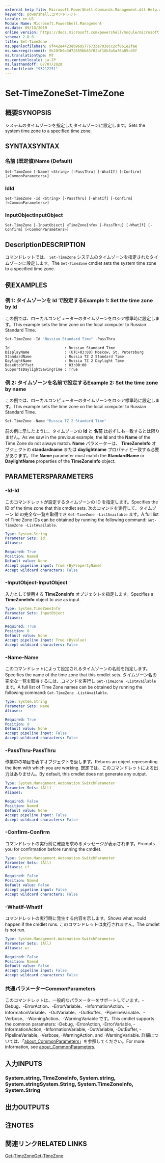 ```yaml
---
external help file: Microsoft.PowerShell.Commands.Management.dll-Help.xml
keywords: powershell,コマンドレット
Locale: en-US
Module Name: Microsoft.PowerShell.Management
ms.date: 09/18/2019
online version: https://docs.microsoft.com/powershell/module/microsoft.powershell.management/set-timezone?view=powershell-6&WT.mc_id=ps-gethelp
schema: 2.0.0
title: Set-TimeZone
ms.openlocfilehash: 9f442e4423eb9695776733e7938cc2cf861e2fae
ms.sourcegitcommit: 9b28fb9a3d72655bb63f62af18b3a5af6a05cd3f
ms.translationtype: MT
ms.contentlocale: ja-JP
ms.lasthandoff: 07/07/2020
ms.locfileid: "93212251"
---
```

# <span data-ttu-id="6e031-103">Set-TimeZone</span><span class="sxs-lookup"><span data-stu-id="6e031-103">Set-TimeZone</span></span>

## <span data-ttu-id="6e031-104">概要</span><span class="sxs-lookup"><span data-stu-id="6e031-104">SYNOPSIS</span></span>
<span data-ttu-id="6e031-105">システムのタイムゾーンを指定したタイムゾーンに設定します。</span><span class="sxs-lookup"><span data-stu-id="6e031-105">Sets the system time zone to a specified time zone.</span></span>

## <span data-ttu-id="6e031-106">SYNTAX</span><span class="sxs-lookup"><span data-stu-id="6e031-106">SYNTAX</span></span>

### <span data-ttu-id="6e031-107">名前 (既定値)</span><span class="sxs-lookup"><span data-stu-id="6e031-107">Name (Default)</span></span>

```
Set-TimeZone [-Name] <String> [-PassThru] [-WhatIf] [-Confirm] [<CommonParameters>]
```

### <span data-ttu-id="6e031-108">Id</span><span class="sxs-lookup"><span data-stu-id="6e031-108">Id</span></span>

```
Set-TimeZone -Id <String> [-PassThru] [-WhatIf] [-Confirm] [<CommonParameters>]
```

### <span data-ttu-id="6e031-109">InputObject</span><span class="sxs-lookup"><span data-stu-id="6e031-109">InputObject</span></span>

```
Set-TimeZone [-InputObject] <TimeZoneInfo> [-PassThru] [-WhatIf] [-Confirm] [<CommonParameters>]
```

## <span data-ttu-id="6e031-110">Description</span><span class="sxs-lookup"><span data-stu-id="6e031-110">DESCRIPTION</span></span>

<span data-ttu-id="6e031-111">コマンドレットでは、 `Set-TimeZone` システムのタイムゾーンを指定されたタイムゾーンに設定します。</span><span class="sxs-lookup"><span data-stu-id="6e031-111">The `Set-TimeZone` cmdlet sets the system time zone to a specified time zone.</span></span>

## <span data-ttu-id="6e031-112">例</span><span class="sxs-lookup"><span data-stu-id="6e031-112">EXAMPLES</span></span>

### <span data-ttu-id="6e031-113">例 1: タイムゾーンを Id で設定する</span><span class="sxs-lookup"><span data-stu-id="6e031-113">Example 1: Set the time zone by Id</span></span>

<span data-ttu-id="6e031-114">この例では、ローカルコンピューターのタイムゾーンをロシア標準時に設定します。</span><span class="sxs-lookup"><span data-stu-id="6e031-114">This example sets the time zone on the local computer to Russian Standard Time.</span></span>

```powershell
Set-TimeZone -Id "Russian Standard Time" -PassThru
```

```Output
Id                         : Russian Standard Time
DisplayName                : (UTC+03:00) Moscow, St. Petersburg
StandardName               : Russia TZ 2 Standard Time
DaylightName               : Russia TZ 2 Daylight Time
BaseUtcOffset              : 03:00:00
SupportsDaylightSavingTime : True
```

### <span data-ttu-id="6e031-115">例 2: タイムゾーンを名前で設定する</span><span class="sxs-lookup"><span data-stu-id="6e031-115">Example 2: Set the time zone by name</span></span>

<span data-ttu-id="6e031-116">この例では、ローカルコンピューターのタイムゾーンをロシア標準時に設定します。</span><span class="sxs-lookup"><span data-stu-id="6e031-116">This example sets the time zone on the local computer to Russian Standard Time.</span></span>

```powershell
Set-TimeZone -Name "Russia TZ 2 Standard Time"
```

<span data-ttu-id="6e031-117">前の例に示したように、タイムゾーンの **Id** と **名前** は必ずしも一致するとは限りません。</span><span class="sxs-lookup"><span data-stu-id="6e031-117">As we saw in the previous example, the **Id** and the **Name** of the Time Zone do not always match.</span></span>
<span data-ttu-id="6e031-118">**Name** パラメーターは、 **TimeZoneInfo** オブジェクトの **standardname** または **daylightname** プロパティと一致する必要があります。</span><span class="sxs-lookup"><span data-stu-id="6e031-118">The **Name** parameter must match the **StandardName** or **DaylightName** properties of the **TimeZoneInfo** object.</span></span>

## <span data-ttu-id="6e031-119">PARAMETERS</span><span class="sxs-lookup"><span data-stu-id="6e031-119">PARAMETERS</span></span>

### <span data-ttu-id="6e031-120">-Id</span><span class="sxs-lookup"><span data-stu-id="6e031-120">-Id</span></span>

<span data-ttu-id="6e031-121">このコマンドレットが設定するタイムゾーンの ID を指定します。</span><span class="sxs-lookup"><span data-stu-id="6e031-121">Specifies the ID of the time zone that this cmdlet sets.</span></span> <span data-ttu-id="6e031-122">次のコマンドを実行して、タイムゾーン Id の完全な一覧を取得でき `Get-TimeZone -ListAvailable` ます。</span><span class="sxs-lookup"><span data-stu-id="6e031-122">A full list of Time Zone IDs can be obtained by running the following command: `Get-TimeZone -ListAvailable`.</span></span>

```yaml
Type: System.String
Parameter Sets: Id
Aliases:

Required: True
Position: Named
Default value: None
Accept pipeline input: True (ByPropertyName)
Accept wildcard characters: False
```

### <span data-ttu-id="6e031-123">-InputObject</span><span class="sxs-lookup"><span data-stu-id="6e031-123">-InputObject</span></span>

<span data-ttu-id="6e031-124">入力として使用する **TimeZoneInfo** オブジェクトを指定します。</span><span class="sxs-lookup"><span data-stu-id="6e031-124">Specifies a **TimeZoneInfo** object to use as input.</span></span>

```yaml
Type: System.TimeZoneInfo
Parameter Sets: InputObject
Aliases:

Required: True
Position: 0
Default value: None
Accept pipeline input: True (ByValue)
Accept wildcard characters: False
```

### <span data-ttu-id="6e031-125">-Name</span><span class="sxs-lookup"><span data-stu-id="6e031-125">-Name</span></span>

<span data-ttu-id="6e031-126">このコマンドレットによって設定されるタイムゾーンの名前を指定します。</span><span class="sxs-lookup"><span data-stu-id="6e031-126">Specifies the name of the time zone that this cmdlet sets.</span></span> <span data-ttu-id="6e031-127">タイムゾーン名の完全な一覧を取得するには、コマンドを実行し `Get-TimeZone -ListAvailable` ます。</span><span class="sxs-lookup"><span data-stu-id="6e031-127">A full list of Time Zone names can be obtained by running the following command: `Get-TimeZone -ListAvailable`.</span></span>

```yaml
Type: System.String
Parameter Sets: Name
Aliases:

Required: True
Position: 0
Default value: None
Accept pipeline input: False
Accept wildcard characters: False
```

### <span data-ttu-id="6e031-128">-PassThru</span><span class="sxs-lookup"><span data-stu-id="6e031-128">-PassThru</span></span>

<span data-ttu-id="6e031-129">作業中の項目を表すオブジェクトを返します。</span><span class="sxs-lookup"><span data-stu-id="6e031-129">Returns an object representing the item with which you are working.</span></span> <span data-ttu-id="6e031-130">既定では、このコマンドレットによる出力はありません。</span><span class="sxs-lookup"><span data-stu-id="6e031-130">By default, this cmdlet does not generate any output.</span></span>

```yaml
Type: System.Management.Automation.SwitchParameter
Parameter Sets: (All)
Aliases:

Required: False
Position: Named
Default value: None
Accept pipeline input: False
Accept wildcard characters: False
```

### <span data-ttu-id="6e031-131">-Confirm</span><span class="sxs-lookup"><span data-stu-id="6e031-131">-Confirm</span></span>

<span data-ttu-id="6e031-132">コマンドレットの実行前に確認を求めるメッセージが表示されます。</span><span class="sxs-lookup"><span data-stu-id="6e031-132">Prompts you for confirmation before running the cmdlet.</span></span>

```yaml
Type: System.Management.Automation.SwitchParameter
Parameter Sets: (All)
Aliases: cf

Required: False
Position: Named
Default value: False
Accept pipeline input: False
Accept wildcard characters: False
```

### <span data-ttu-id="6e031-133">-WhatIf</span><span class="sxs-lookup"><span data-stu-id="6e031-133">-WhatIf</span></span>

<span data-ttu-id="6e031-134">コマンドレットの実行時に発生する内容を示します。</span><span class="sxs-lookup"><span data-stu-id="6e031-134">Shows what would happen if the cmdlet runs.</span></span> <span data-ttu-id="6e031-135">このコマンドレットは実行されません。</span><span class="sxs-lookup"><span data-stu-id="6e031-135">The cmdlet is not run.</span></span>

```yaml
Type: System.Management.Automation.SwitchParameter
Parameter Sets: (All)
Aliases: wi

Required: False
Position: Named
Default value: False
Accept pipeline input: False
Accept wildcard characters: False
```

### <span data-ttu-id="6e031-136">共通パラメーター</span><span class="sxs-lookup"><span data-stu-id="6e031-136">CommonParameters</span></span>

<span data-ttu-id="6e031-137">このコマンドレットは、一般的なパラメーターをサポートしています。-Debug、-ErrorAction、-ErrorVariable、-InformationAction、-InformationVariable、-OutVariable、-OutBuffer、-PipelineVariable、-Verbose、-WarningAction、-WarningVariable です。</span><span class="sxs-lookup"><span data-stu-id="6e031-137">This cmdlet supports the common parameters: -Debug, -ErrorAction, -ErrorVariable, -InformationAction, -InformationVariable, -OutVariable, -OutBuffer, -PipelineVariable, -Verbose, -WarningAction, and -WarningVariable.</span></span> <span data-ttu-id="6e031-138">詳細については、「[about_CommonParameters](https://go.microsoft.com/fwlink/?LinkID=113216)」を参照してください。</span><span class="sxs-lookup"><span data-stu-id="6e031-138">For more information, see [about_CommonParameters](https://go.microsoft.com/fwlink/?LinkID=113216).</span></span>

## <span data-ttu-id="6e031-139">入力</span><span class="sxs-lookup"><span data-stu-id="6e031-139">INPUTS</span></span>

### <span data-ttu-id="6e031-140">System.string, TimeZoneInfo, System.string, System.string</span><span class="sxs-lookup"><span data-stu-id="6e031-140">System.String, System.TimeZoneInfo, System.String</span></span>

## <span data-ttu-id="6e031-141">出力</span><span class="sxs-lookup"><span data-stu-id="6e031-141">OUTPUTS</span></span>

## <span data-ttu-id="6e031-142">注</span><span class="sxs-lookup"><span data-stu-id="6e031-142">NOTES</span></span>

## <span data-ttu-id="6e031-143">関連リンク</span><span class="sxs-lookup"><span data-stu-id="6e031-143">RELATED LINKS</span></span>

[<span data-ttu-id="6e031-144">Get-TimeZone</span><span class="sxs-lookup"><span data-stu-id="6e031-144">Get-TimeZone</span></span>](Get-TimeZone.md)
